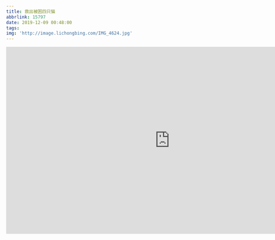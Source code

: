 ```yaml
---
title: 救出被困四只猫
abbrlink: 15797
date: 2019-12-09 00:48:00
tags:
img: 'http://image.lichongbing.com/IMG_4624.jpg'
---
```

<iframe src="http://disk.lichongbing.com:8888/quickview/video.html?fileId=d2c5eb79-1684-4ea7-8eaf-be5444627e9a" height="510" width="890" style="border:0" scrolling="no" frameborder="0" allowtransparency="true" allowfullscreen></iframe>
